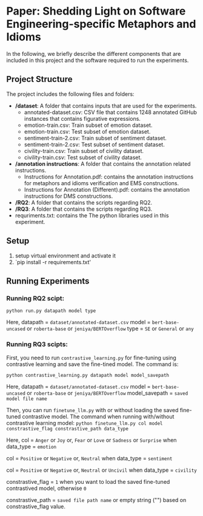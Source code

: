 # Paper: Shedding Light on Software Engineering-specific Metaphors and Idioms
In the following, we briefly describe the different components that are included in this project and the software required to run the experiments.

## Project Structure
The project includes the following files and folders:

  - __/dataset__: A folder that contains inputs that are used for the experiments.
    - annotated-dataset.csv: CSV file that contains 1248 annotated GitHub instances that contains figurative expressions.
    - emotion-train.csv: Train subset of emotion dataset.
    - emotion-train.csv: Test subset of emotion dataset.
    - sentiment-train-2.csv: Train subset of sentiment dataset.
    - sentiment-train-2.csv: Test subset of sentiment dataset.
    - civility-train.csv: Train subset of civility dataset.
    - civility-train.csv: Test subset of civility dataset.
 - __/annotation instructions__: A folder that contains the annotation related instructions.
    - Instructions for Annotation.pdf: contains the annotation instructions for metaphors and idioms verification and EMS constructions.
    - Instructions for Annotation (Different).pdf: contains the annotation instructions for DMS constructions.
 - __/RQ2__: A folder that contains the scripts regarding RQ2.
 - __/RQ3__: A folder that contains the scripts regarding RQ3.
 - requriments.txt: contains the The python libraries used in this experiment.


## Setup
1. setup virtual environment and activate it
2. `pip install -r requirements.txt'


## Running Experiments

### Running RQ2 scipt: 
`python run.py datapath model type`

Here, datapath = `dataset/annotated-dataset.csv`
model = `bert-base-uncased` or `roberta-base` or `jeniya/BERTOverflow`
type = `SE` or `General` or `any`


### Running RQ3 scipts: 
First, you need to run `contrastive_learning.py` for fine-tuning using contrastive learning and save the fine-tined model. The command is:

`python contrastive_learning.py datapath model model_savepath`

Here, datapath = `dataset/annotated-dataset.csv`
model = `bert-base-uncased` or `roberta-base` or `jeniya/BERTOverflow`
model_savepath = `saved model file name`

Then, you can run `finetune_llm.py` with or without loading the saved fine-tuned contrastive model. The command when running with/without contrastive learning model:
`python finetune_llm.py col model constrastive_flag constrastive_path data_type`

Here, col = `Anger` or `Joy` or, `Fear` or `Love` or `Sadness` or `Surprise` when data_type = `emotion`

col = `Positive` or `Negative` or, `Neutral` when data_type = `sentiment`

col = `Positive` or `Negative` or, `Neutral` or `Uncivil` when data_type = `civility`

constrastive_flag = `1` when you want to load the saved fine-tuned contrastived model, otherwise `0`

constrastive_path = `saved file path name` or empty string ("") based on constrastive_flag value.



